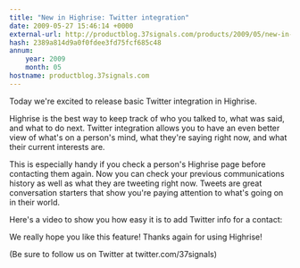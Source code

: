 ```yaml
---
title: "New in Highrise: Twitter integration"
date: 2009-05-27 15:46:14 +0000
external-url: http://productblog.37signals.com/products/2009/05/new-in-highrise-twitter-integration.html
hash: 2389a814d9a0f0fdee3fd75fcf685c48
annum:
    year: 2009
    month: 05
hostname: productblog.37signals.com
---
```


Today we're excited to release basic Twitter integration in Highrise.


Highrise is the best way to keep track of who you talked to, what was said, and what to do next. Twitter integration allows you to have an even better view of what's on a person's mind, what they're saying right now, and what their current interests are.


This is especially handy if you check a person's Highrise page before contacting them again. Now you can check your previous communications history as well as what they are tweeting right now. Tweets are great conversation starters that show you're paying attention to what's going on in their world.


Here's a video to show you how easy it is to add Twitter info for a contact:





We really hope you like this feature! Thanks again for using Highrise!


(Be sure to follow us on Twitter at twitter.com/37signals)

